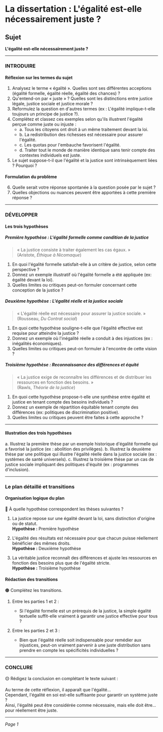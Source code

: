 # La dissertation : L'égalité est-elle nécessairement juste ?

## Sujet
**L'égalité est-elle nécessairement juste ?**

---

### INTRODUIRE

#### Réflexion sur les termes du sujet

1. Analysez le terme « égalité ». Quelles sont ses différentes acceptions (égalité formelle, égalité réelle, égalité des chances) ?
2. Qu'entend-on par « juste » ? Quelles sont les distinctions entre justice légale, justice sociale et justice morale ?
3. Reformulez la question en d'autres termes (ex : L'égalité implique-t-elle toujours un principe de justice ?).
4. Complétez et classez ces exemples selon qu'ils illustrent l'égalité perçue comme juste ou injuste :
   - a. Tous les citoyens ont droit à un même traitement devant la loi.
   - b. La redistribution des richesses est nécessaire pour assurer l'égalité.
   - c. Les quotas pour l'embauche favorisent l'égalité.
   - d. Traiter tout le monde de manière identique sans tenir compte des contextes individuels est juste.
5. Le sujet suppose-t-il que l'égalité et la justice sont intrinsèquement liées ? Pourquoi ?

#### Formulation du problème

6. Quelle serait votre réponse spontanée à la question posée par le sujet ?
7. Quelles objections ou nuances peuvent être apportées à cette première réponse ?

---

### DÉVELOPPER

#### Les trois hypothèses

##### Première hypothèse : L'égalité formelle comme condition de la justice

> « La justice consiste à traiter également les cas égaux. »  
> (Aristote, *Éthique à Nicomaque*)

1. En quoi l'égalité formelle satisfait-elle à un critère de justice, selon cette perspective ?
2. Donnez un exemple illustratif où l'égalité formelle a été appliquée (ex: égalité devant la loi).
3. Quelles limites ou critiques peut-on formuler concernant cette conception de la justice ?

##### Deuxième hypothèse : L'égalité réelle et la justice sociale

> « L'égalité réelle est nécessaire pour assurer la justice sociale. »  
> (Rousseau, *Du Contrat social*)

1. En quoi cette hypothèse souligne-t-elle que l'égalité effective est requise pour atteindre la justice ?
2. Donnez un exemple où l'inégalité réelle a conduit à des injustices (ex : inégalités économiques).
3. Quelles limites ou critiques peut-on formuler à l'encontre de cette vision ?

##### Troisième hypothèse : Reconnaissance des différences et équité

> « La justice exige de reconnaître les différences et de distribuer les ressources en fonction des besoins. »  
> (Rawls, *Théorie de la justice*)

1. En quoi cette hypothèse propose-t-elle une synthèse entre égalité et justice en tenant compte des besoins individuels ?
2. Donnez un exemple de répartition équitable tenant compte des différences (ex: politiques de discrimination positive).
3. Quelles limites ou critiques peuvent être faites à cette approche ?

---

#### Illustration des trois hypothèses

a. Illustrez la première thèse par un exemple historique d'égalité formelle qui a favorisé la justice (ex : abolition des privilèges).
b. Illustrez la deuxième thèse par une politique qui illustre l'égalité réelle dans la justice sociale (ex : systèmes de santé universels).
c. Illustrez la troisième thèse par un cas de justice sociale impliquant des politiques d'équité (ex : programmes d'inclusion).

---

### Le plan détaillé et transitions

#### Organisation logique du plan

🔴 À quelle hypothèse correspondent les thèses suivantes ?

1. La justice repose sur une égalité devant la loi, sans distinction d'origine ou de statut.  
   **Hypothèse :** Première hypothèse

2. L'égalité des résultats est nécessaire pour que chacun puisse réellement bénéficier des mêmes droits.  
   **Hypothèse :** Deuxième hypothèse

3. La véritable justice reconnaît des différences et ajuste les ressources en fonction des besoins plus que de l'égalité stricte.  
   **Hypothèse :** Troisième hypothèse

#### Rédaction des transitions

🟠 Complétez les transitions.

1. Entre les parties 1 et 2 :  
   - Si l'égalité formelle est un prérequis de la justice, la simple égalité textuelle suffit-elle vraiment à garantir une justice effective pour tous ?
   
2. Entre les parties 2 et 3 :  
   - Bien que l'égalité réelle soit indispensable pour remédier aux injustices, peut-on vraiment parvenir à une juste distribution sans prendre en compte les spécificités individuelles ?

---

### CONCLURE

🟡 Rédigez la conclusion en complétant le texte suivant :

Au terme de cette réflexion, il apparaît que l'égalité…  
Cependant, l'égalité en soi est-elle suffisante pour garantir un système juste ?  
Ainsi, l'égalité peut être considérée comme nécessaire, mais elle doit être… pour réellement être juste.

--- 

*Page 1*